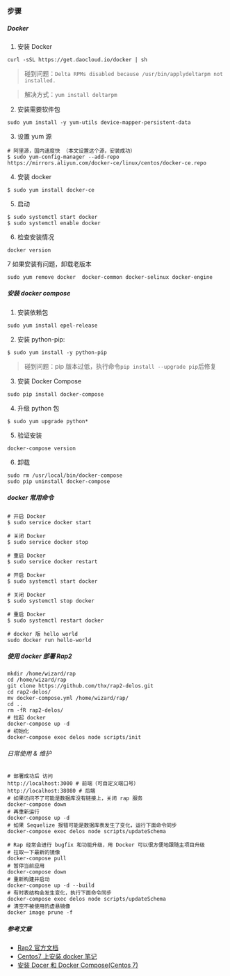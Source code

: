 
### 步骤

##### Docker 

1. 安装 Docker

```
curl -sSL https://get.daocloud.io/docker | sh
```

> 碰到问题：`Delta RPMs disabled because /usr/bin/applydeltarpm not installed.`

> 解决方式：`yum install deltarpm`

2. 安装需要软件包

```
sudo yum install -y yum-utils device-mapper-persistent-data 

```

3. 设置 yum 源
```
# 阿里源，国内速度快 （本文设置这个源，安装成功）
$ sudo yum-config-manager --add-repo https://mirrors.aliyun.com/docker-ce/linux/centos/docker-ce.repo
```

4. 安装 docker 

```
$ sudo yum install docker-ce 
```

5. 启动

```
$ sudo systemctl start docker
$ sudo systemctl enable docker
```

6. 检查安装情况
```
docker version
```

7 如果安装有问题，卸载老版本
```
sudo yum remove docker  docker-common docker-selinux docker-engine
```

##### 安装 docker compose

1. 安装依赖包

```
sudo yum install epel-release
```

2. 安装 python-pip:

```
$ sudo yum install -y python-pip

```

> 碰到问题：pip 版本过低，执行命令`pip install --upgrade pip`后修复

3. 安装 Docker Compose

```
sudo pip install docker-compose
```

4. 升级 python 包

```
$ sudo yum upgrade python*
```

5. 验证安装

```
docker-compose version
```

6. 卸载
```
sudo rm /usr/local/bin/docker-compose
sudo pip uninstall docker-compose
```

##### docker 常用命令

```
# 开启 Docker
$ sudo service docker start

# 关闭 Docker
$ sudo service docker stop

# 重启 Docker
$ sudo service docker restart

```
```
# 开启 Docker
$ sudo systemctl start docker

# 关闭 Docker
$ sudo systemctl stop docker

# 重启 Docker
$ sudo systemctl restart docker
```

```
# docker 版 hello world
sudo docker run hello-world
```

##### 使用 docker 部署 Rap2

```
mkdir /home/wizard/rap
cd /home/wizard/rap
git clone https://github.com/thx/rap2-delos.git
cd rap2-delos/
mv docker-compose.yml /home/wizard/rap/
cd ..
rm -fR rap2-delos/
# 拉起 docker
docker-compose up -d
# 初始化
docker-compose exec delos node scripts/init
```
###### 日常使用 & 维护
```
# 部署成功后 访问
http://localhost:3000 # 前端（可自定义端口号）
http://localhost:38080 # 后端
# 如果访问不了可能是数据库没有链接上，关闭 rap 服务
docker-compose down
# 再重新运行
docker-compose up -d
# 如果 Sequelize 报错可能是数据库表发生了变化，运行下面命令同步
docker-compose exec delos node scripts/updateSchema

# Rap 经常会进行 bugfix 和功能升级，用 Docker 可以很方便地跟随主项目升级
# 拉取一下最新的镜像
docker-compose pull
# 暂停当前应用
docker-compose down
# 重新构建并启动
docker-compose up -d --build
# 有时表结构会发生变化，执行下面命令同步
docker-compose exec delos node scripts/updateSchema
# 清空不被使用的虚悬镜像
docker image prune -f
```


##### 参考文章

- [Rap2 官方文档](https://github.com/thx/rap2-delos)
- [Centos7 上安装 docker 笔记](https://blog.csdn.net/hylaking/article/details/87978819)
- [安装 Docer 和 Docker Compose(Centos 7)](https://juejin.im/post/5da2c97e6fb9a04ddb3b7bc4)
